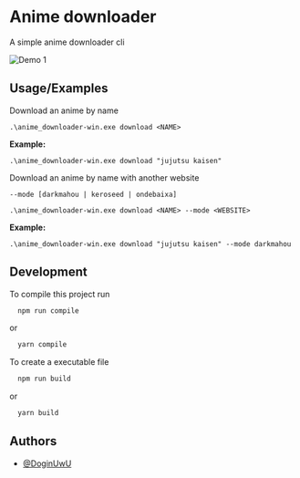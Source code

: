 
# Anime downloader

A simple anime downloader cli

![Demo 1](https://cdn.discordapp.com/attachments/768646098964709446/895034588768899132/unknown.png)

  
## Usage/Examples

Download an anime by name
```base
.\anime_downloader-win.exe download <NAME>
```
**Example:**
```base
.\anime_downloader-win.exe download "jujutsu kaisen"
```
  
Download an anime by name with another website

`--mode [darkmahou | keroseed | ondebaixa]`

```base
.\anime_downloader-win.exe download <NAME> --mode <WEBSITE>
```
**Example:**
```base
.\anime_downloader-win.exe download "jujutsu kaisen" --mode darkmahou
```
  
## Development

To compile this project run

```bash
  npm run compile
```
or
```bash
  yarn compile
```

To create a executable file

```bash
  npm run build
```
or
```bash
  yarn build
```

  
## Authors

- [@DoginUwU](https://www.github.com/DoginUwU)

  

